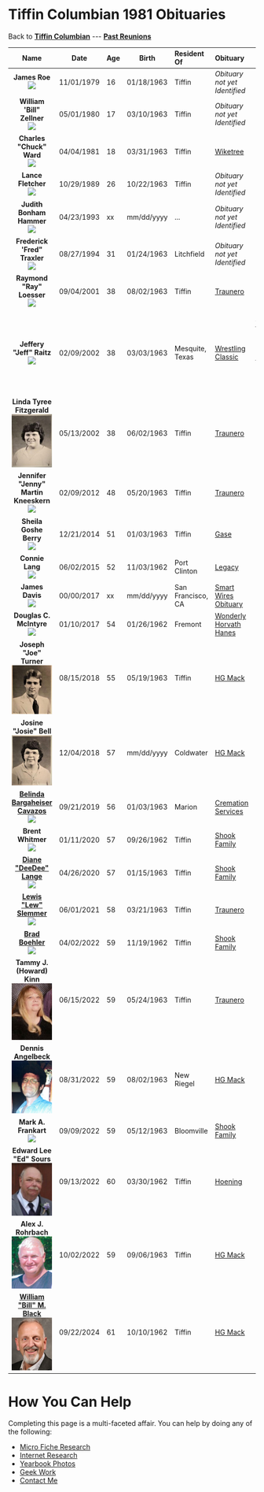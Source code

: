 
# Tiffin Columbian 1981 Obituaries

Back to **[Tiffin Columbian](../README.md)** --- **[Past Reunions](pastReunions.md)**

| Name                                                            | Date       | Age | Birth      | Resident Of       | Obituary | Other |
| :-------------------------------------------------------------: | ---------- | --- | ---------- | :---------------- | :-------- | :-----: |
| **James Roe**<br>![](jpgz/person.jpg)                           | 11/01/1979 | 16  | 01/18/1963 | Tiffin            | *Obituary not yet Identified* | [news](newz/James-Roe.md) |
| **William 'Bill" Zellner**<br>![](jpgz/person.jpg)              | 05/01/1980 | 17  | 03/10/1963 | Tiffin            | *Obituary not yet Identified* | [news](newz/Bill-Zellner.md) |
| **Charles "Chuck" Ward**<br>![](jpgz/person.jpg)                | 04/04/1981 | 18  | 03/31/1963 | Tiffin            | [Wiketree](<https://www.wikitree.com/wiki/Ward-3909>) | [news](newz/Charles-Ward.md) |
| **Lance Fletcher**<br>![](jpgz/person.jpg)                      | 10/29/1989 | 26  | 10/22/1963 | Tiffin            | *Obituary not yet Identified* | [news](newz/Lance-Fletcher.md) |
| **Judith Bonham Hammer**<br>![](jpgz/person.jpg)                | 04/23/1993 | xx  | mm/dd/yyyy | ...               | *Obituary not yet Identified* | |
| **Frederick 'Fred" Traxler**<br>![](jpgz/person.jpg)            | 08/27/1994 | 31  | 01/24/1963 | Litchfield        | *Obituary not yet Identified* | [news](newz/Fred-Traxler.md) |
| **Raymond "Ray" Loesser**<br>![](jpgz/person.jpg)               | 09/04/2001 | 38  | 08/02/1963 | Tiffin            | [Traunero](<https://www.traunerofuneralhome.com/obituary/DrRAYMOND-LOESSER>) | |
| **Jeffery "Jeff" Raitz**<br>![](jpgz/person.jpg)                | 02/09/2002 | 38  | 03/03/1963 | Mesquite, Texas   | [Wrestling Classic](<http://wrestlingclassics.com/cgi-bin/.ubbcgi/ultimatebb.cgi?ubb=print_topic;f=9;t=044680>) | [Gary Young vs Jeff Raitz Power Pro April 18th, 1987](https://www.youtube.com/watch?v=z1x5MdhlgXE) |
| **Linda Tyree Fitzgerald**<br>![](jpgz/LindaTyree.jpg)          | 05/13/2002 | 38  | 06/02/1963 | Tiffin            | [Traunero](<https://www.traunerofuneralhome.com/obituary/LINDAGAILTyree-FITZGERALD>) | |
| **Jennifer "Jenny" Martin Kneeskern**<br>![](jpgz/JenniferKneeskern-obit.jpg)   | 02/09/2012 | 48  | 05/20/1963 | Tiffin | [Traunero](<https://www.traunerofuneralhome.com/obituary/JENNIFER-KNEESKERN>) | |
| **Sheila Goshe Berry**<br>![](jpgz/person.jpg)                  | 12/21/2014 | 51  | 01/03/1963 | Tiffin            | [Gase](<https://www.gase.nl/Internettree/f12801.htm>) | |
| **Connie Lang**<br>![](jpgz/ConnieLange-obit.jpg)               | 06/02/2015 | 52  | 11/03/1962 | Port Clinton      | [Legacy](<https://www.legacy.com/us/obituaries/portclintonnewsherald/name/connie-lang-obituary?pid=175009344>) | |
| **James Davis**<br>![](jpgz/JimDavis-obit.png)                  | 00/00/2017 | xx  | mm/dd/yyyy | San Francisco, CA | [Smart Wires Obituary](https://www.topionetworks.com/people/james-davis-5b545b04105eb56f88991231 "There is an annoying pop-up that appears within 10 seconds that eliminates your ability to view") | |
| **Douglas C. McIntyre**<br>![](jpgz/DouglasMcIntyre-obit.jpg)   | 01/10/2017 | 54  | 01/26/1962 | Fremont           | [Wonderly Horvath Hanes](<https://www.wonderlyhorvathhanesfuneralhome.com/douglas-c-mcintyre>) | |
| **Joseph "Joe" Turner**<br>![](jpgz/JosephTurner.jpg)           | 08/15/2018 | 55  | 05/19/1963 | Tiffin            | [HG Mack](<https://www.hgmackfuneralhome.com/obituary/Joseph-Turner>) | |
| **Josine "Josie" Bell**<br>![](jpgz/JosieBell.jpg)              | 12/04/2018 | 57  | mm/dd/yyyy | Coldwater         | [HG Mack](<https://www.hgmackfuneralhome.com/obituary/JosineJosie-Bell>) | |
| [**Belinda Bargaheiser Cavazos**](jpgz/BelindaCavazos.jpg)<br>![](jpgz/BelindaCavazos-obit.webp)| 09/21/2019 | 56  | 01/03/1963 | Marion | [Cremation Services](<https://www.cremationservicesofohio.com/obituaries/Belinda-Cavazos/#!/Obituary>) |
| **Brent Whitmer**<br>![](jpgz/person.jpg)                       | 01/11/2020 | 57  | 09/26/1962 | Tiffin            | [Shook Family](<https://www.shookfamilyfh.com/obituary/Brent-Whitmer>) | |
| [**Diane "DeeDee" Lange**](jpgz/DianeLange.jpg)<br>![](jpgz/DianeLange-obit.jpg)      | 04/26/2020 | 57  | 01/15/1963 | Tiffin            | [Shook Family](<https://www.shookfamilyfh.com/obituary/Diane-Lange>) | |
| [**Lewis "Lew" Slemmer**](jpgz/LewisSlemmer.jpg)<br>![](jpgz/LewisSlemmer-obit.jpg)   | 06/01/2021 | 58  | 03/21/1963 | Tiffin            | [Traunero](<https://www.traunerofuneralhome.com/obituary/Lewis-Slemmer>) | |
| [**Brad Boehler**](jpgz/BradBoehler.jpg)<br>![](jpgz/BradBoehler-obit.jpg)            | 04/02/2022 | 59  | 11/19/1962 | Tiffin            | [Shook Family](<https://www.shookfamilyfh.com/obituary/Brad-Boehler>) | |
| **Tammy J. (Howard) Kinn**<br>![](jpgz/TammyKinn-obit.jpg)      | 06/15/2022 | 59  | 05/24/1963 | Tiffin            | [Traunero](<https://www.traunerofuneralhome.com/obituary/Tammy-Kinn>) | |
| **Dennis Angelbeck**<br>![](jpgz/DennisAngelbeck-obit.jpg)      | 08/31/2022 | 59  | 08/02/1963 | New Riegel        | [HG Mack](<https://www.hgmackfuneralhome.com/obituary/Dennis-Angelbeck>) | |
| **Mark A. Frankart**<br>![](jpgz/person.jpg)                    | 09/09/2022 | 59  | 05/12/1963 | Bloomville        | [Shook Family](<https://www.shookfamilyfh.com/obituary/Mark-Frankart>) | |
| **Edward Lee "Ed" Sours**<br>![](jpgz/Edward.Sours-obit.jpg)    | 09/13/2022 | 60  | 03/30/1962 | Tiffin            | [Hoening](<https://hoeningfuneralhome.secure.tributecenteronline.com/obituaries/Edward--Lee-Ed-Sours?obId=25886125>) | |
| **Alex J. Rohrbach**<br>![](jpgz/AlexRohrbach-obit.jpg)         | 10/02/2022 | 59  | 09/06/1963 | Tiffin            | [HG Mack](<https://www.hgmackfuneralhome.com/obituary/Alex-Rohrbach>) | |
| [**William "Bill" M. Black**](jpgz/BillBlack.jpg)<br>![](jpgz/BillBlack-obit.jfif)    | 09/22/2024 | 61  | 10/10/1962 | Tiffin            | [HG Mack](<https://www.hgmackfuneralhome.com/obituary/WilliamBill-Black>) | |

# How You Can Help

Completing this page is a multi-faceted affair.  You can help by doing any of the following:

- [Micro Fiche Research](library.md)
- [Internet Research](internet.md)
- [Yearbook Photos](yearbook.md)
- [Geek Work](geekwork.md)
- [Contact Me](contactme.md)
